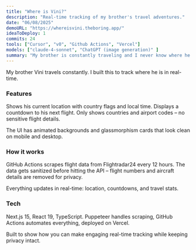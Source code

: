 ```yaml
---
title: "Where is Vini?"
description: "Real-time tracking of my brother's travel adventures."
date: "06/08/2025"
demoURL: "https://whereisvini.theboring.app/"
ideaToDeploy: 1
commits: 24
tools: ["Cursor", "v0", "Github Actions", "Vercel"]
models: ["claude-4-sonnet", "ChatGPT (image generation)" ]
summary: "My brother is constantly traveling and I never know where he is or when his next trip is. I made this tiny tool to keep track of his travels, based on his Flightradar24 profile."
---
```


My brother Vini travels constantly. I built this to track where he is in real-time.

### Features

Shows his current location with country flags and local time. Displays a countdown to his next flight. Only shows countries and airport codes – no sensitive flight details.

The UI has animated backgrounds and glassmorphism cards that look clean on mobile and desktop.

### How it works

GitHub Actions scrapes flight data from Flightradar24 every 12 hours. The data gets sanitized before hitting the API – flight numbers and aircraft details are removed for privacy.

Everything updates in real-time: location, countdowns, and travel stats.

### Tech

Next.js 15, React 19, TypeScript. Puppeteer handles scraping, GitHub Actions automates everything, deployed on Vercel.

Built to show how you can make engaging real-time tracking while keeping privacy intact. 